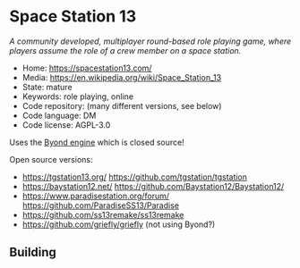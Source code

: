 # Space Station 13

_A community developed, multiplayer round-based role playing game, where players assume the role of a crew member on a space station._

- Home: https://spacestation13.com/
- Media: https://en.wikipedia.org/wiki/Space_Station_13
- State: mature
- Keywords: role playing, online
- Code repository: (many different versions, see below)
- Code language: DM
- Code license: AGPL-3.0

Uses the [Byond engine]() which is closed source!

Open source versions:
+ https://tgstation13.org/ https://github.com/tgstation/tgstation
+ https://baystation12.net/ https://github.com/Baystation12/Baystation12/
+ https://www.paradisestation.org/forum/ https://github.com/ParadiseSS13/Paradise
+ https://github.com/ss13remake/ss13remake
+ https://github.com/griefly/griefly (not using Byond?)

## Building
